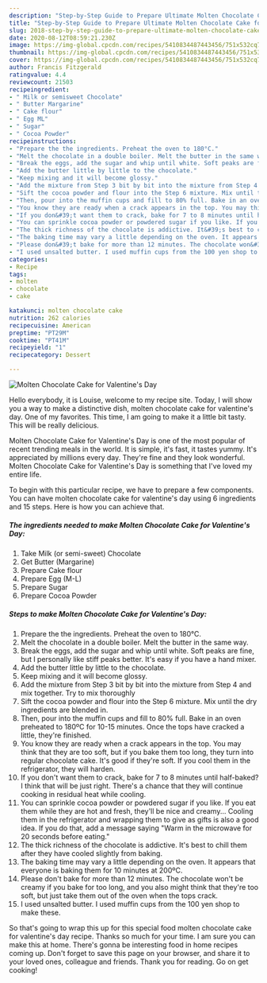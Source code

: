```yaml
---
description: "Step-by-Step Guide to Prepare Ultimate Molten Chocolate Cake for Valentine&amp;#39;s Day"
title: "Step-by-Step Guide to Prepare Ultimate Molten Chocolate Cake for Valentine&amp;#39;s Day"
slug: 2018-step-by-step-guide-to-prepare-ultimate-molten-chocolate-cake-for-valentine-and-39-s-day
date: 2020-08-12T08:59:21.230Z
image: https://img-global.cpcdn.com/recipes/5410834487443456/751x532cq70/molten-chocolate-cake-for-valentines-day-recipe-main-photo.jpg
thumbnail: https://img-global.cpcdn.com/recipes/5410834487443456/751x532cq70/molten-chocolate-cake-for-valentines-day-recipe-main-photo.jpg
cover: https://img-global.cpcdn.com/recipes/5410834487443456/751x532cq70/molten-chocolate-cake-for-valentines-day-recipe-main-photo.jpg
author: Francis Fitzgerald
ratingvalue: 4.4
reviewcount: 21503
recipeingredient:
- " Milk or semisweet Chocolate"
- " Butter Margarine"
- " Cake flour"
- " Egg ML"
- " Sugar"
- " Cocoa Powder"
recipeinstructions:
- "Prepare the the ingredients. Preheat the oven to 180°C."
- "Melt the chocolate in a double boiler. Melt the butter in the same way."
- "Break the eggs, add the sugar and whip until white. Soft peaks are fine, but I personally like stiff peaks better. It&#39;s easy if you have a hand mixer."
- "Add the butter little by little to the chocolate."
- "Keep mixing and it will become glossy."
- "Add the mixture from Step 3 bit by bit into the mixture from Step 4 and mix together. Try to mix thoroughly"
- "Sift the cocoa powder and flour into the Step 6 mixture. Mix until the dry ingredients are blended in."
- "Then, pour into the muffin cups and fill to 80% full. Bake in an oven preheated to 180ºC for 10-15 minutes. Once the tops have cracked a little, they&#39;re finished."
- "You know they are ready when a crack appears in the top. You may think that they are too soft, but if you bake them too long, they turn into regular chocolate cake. It&#39;s good if they&#39;re soft. If you cool them in the refrigerator, they will harden."
- "If you don&#39;t want them to crack, bake for 7 to 8 minutes until half-baked? I think that will be just right. There&#39;s a chance that they will continue cooking in residual heat while cooling."
- "You can sprinkle cocoa powder or powdered sugar if you like. If you eat them while they are hot and fresh, they&#39;ll be nice and creamy... Cooling them in the refrigerator and wrapping them to give as gifts is also a good idea. If you do that, add a message saying &#34;Warm in the microwave for 20 seconds before eating.&#34;"
- "The thick richness of the chocolate is addictive. It&#39;s best to chill them after they have cooled slightly from baking."
- "The baking time may vary a little depending on the oven. It appears that everyone is baking them for 10 minutes at 200ºC."
- "Please don&#39;t bake for more than 12 minutes. The chocolate won&#39;t be creamy if you bake for too long, and you also might think that they&#39;re too soft, but just take them out of the oven when the tops crack."
- "I used unsalted butter. I used muffin cups from the 100 yen shop to make these."
categories:
- Recipe
tags:
- molten
- chocolate
- cake

katakunci: molten chocolate cake 
nutrition: 262 calories
recipecuisine: American
preptime: "PT29M"
cooktime: "PT41M"
recipeyield: "1"
recipecategory: Dessert

---
```



![Molten Chocolate Cake for Valentine&#39;s Day](https://img-global.cpcdn.com/recipes/5410834487443456/751x532cq70/molten-chocolate-cake-for-valentines-day-recipe-main-photo.jpg)

Hello everybody, it is Louise, welcome to my recipe site. Today, I will show you a way to make a distinctive dish, molten chocolate cake for valentine&#39;s day. One of my favorites. This time, I am going to make it a little bit tasty. This will be really delicious.



Molten Chocolate Cake for Valentine&#39;s Day is one of the most popular of recent trending meals in the world. It is simple, it's fast, it tastes yummy. It's appreciated by millions every day. They're fine and they look wonderful. Molten Chocolate Cake for Valentine&#39;s Day is something that I've loved my entire life.


To begin with this particular recipe, we have to prepare a few components. You can have molten chocolate cake for valentine&#39;s day using 6 ingredients and 15 steps. Here is how you can achieve that.

<!--inarticleads1-->

##### The ingredients needed to make Molten Chocolate Cake for Valentine&#39;s Day:

1. Take  Milk (or semi-sweet) Chocolate
1. Get  Butter (Margarine)
1. Prepare  Cake flour
1. Prepare  Egg (M-L)
1. Prepare  Sugar
1. Prepare  Cocoa Powder




<!--inarticleads2-->

##### Steps to make Molten Chocolate Cake for Valentine&#39;s Day:

1. Prepare the the ingredients. Preheat the oven to 180°C.
1. Melt the chocolate in a double boiler. Melt the butter in the same way.
1. Break the eggs, add the sugar and whip until white. Soft peaks are fine, but I personally like stiff peaks better. It&#39;s easy if you have a hand mixer.
1. Add the butter little by little to the chocolate.
1. Keep mixing and it will become glossy.
1. Add the mixture from Step 3 bit by bit into the mixture from Step 4 and mix together. Try to mix thoroughly
1. Sift the cocoa powder and flour into the Step 6 mixture. Mix until the dry ingredients are blended in.
1. Then, pour into the muffin cups and fill to 80% full. Bake in an oven preheated to 180ºC for 10-15 minutes. Once the tops have cracked a little, they&#39;re finished.
1. You know they are ready when a crack appears in the top. You may think that they are too soft, but if you bake them too long, they turn into regular chocolate cake. It&#39;s good if they&#39;re soft. If you cool them in the refrigerator, they will harden.
1. If you don&#39;t want them to crack, bake for 7 to 8 minutes until half-baked? I think that will be just right. There&#39;s a chance that they will continue cooking in residual heat while cooling.
1. You can sprinkle cocoa powder or powdered sugar if you like. If you eat them while they are hot and fresh, they&#39;ll be nice and creamy... Cooling them in the refrigerator and wrapping them to give as gifts is also a good idea. If you do that, add a message saying &#34;Warm in the microwave for 20 seconds before eating.&#34;
1. The thick richness of the chocolate is addictive. It&#39;s best to chill them after they have cooled slightly from baking.
1. The baking time may vary a little depending on the oven. It appears that everyone is baking them for 10 minutes at 200ºC.
1. Please don&#39;t bake for more than 12 minutes. The chocolate won&#39;t be creamy if you bake for too long, and you also might think that they&#39;re too soft, but just take them out of the oven when the tops crack.
1. I used unsalted butter. I used muffin cups from the 100 yen shop to make these.




So that's going to wrap this up for this special food molten chocolate cake for valentine&#39;s day recipe. Thanks so much for your time. I am sure you can make this at home. There's gonna be interesting food in home recipes coming up. Don't forget to save this page on your browser, and share it to your loved ones, colleague and friends. Thank you for reading. Go on get cooking!
